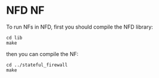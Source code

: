 NFD NF
==

To run NFs in NFD, first you should compile the NFD library: 

```cd lib```  
```make```  

then you can compile the NF: 

```cd ../stateful_firewall```  
```make```  

